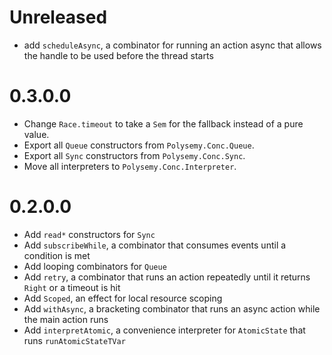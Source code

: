 # Unreleased

* add `scheduleAsync`, a combinator for running an action async that allows the handle to be used before the thread
  starts

# 0.3.0.0

* Change `Race.timeout` to take a `Sem` for the fallback instead of a pure value.
* Export all `Queue` constructors from `Polysemy.Conc.Queue`.
* Export all `Sync` constructors from `Polysemy.Conc.Sync`.
* Move all interpreters to `Polysemy.Conc.Interpreter`.

# 0.2.0.0
* Add `read*` constructors for `Sync`
* Add `subscribeWhile`, a combinator that consumes events until a condition is met
* Add looping combinators for `Queue`
* Add `retry`, a combinator that runs an action repeatedly until it returns `Right` or a timeout is hit
* Add `Scoped`, an effect for local resource scoping
* Add `withAsync`, a bracketing combinator that runs an async action while the main action runs
* Add `interpretAtomic`, a convenience interpreter for `AtomicState` that runs `runAtomicStateTVar`
